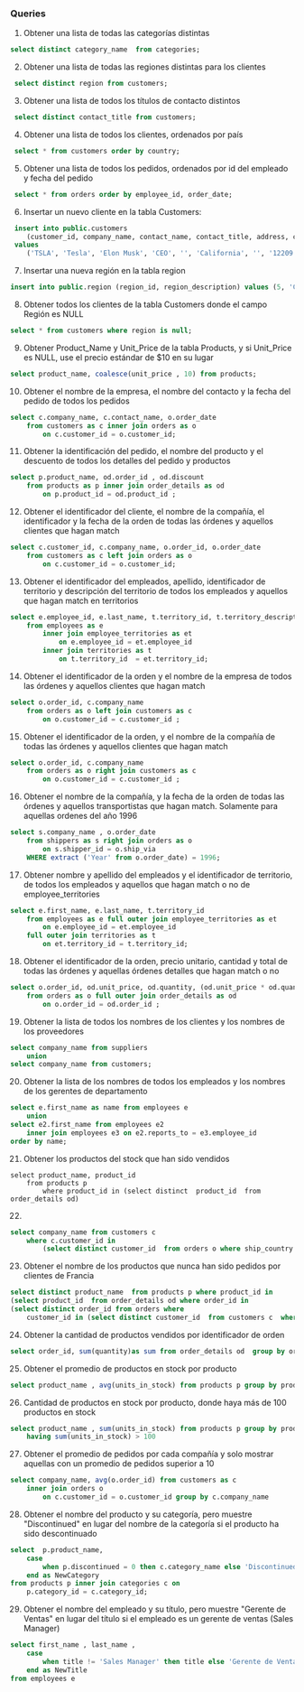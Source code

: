 ### Queries

1) Obtener una lista de todas las categorías distintas
 ```sql
 select distinct category_name  from categories; 
 ```

2) Obtener una lista de todas las regiones distintas para los clientes
```sql
 select distinct region from customers;
```

3) Obtener una lista de todos los títulos de contacto distintos
```sql
 select distinct contact_title from customers;
```

4) Obtener una lista de todos los clientes, ordenados por país
```sql
 select * from customers order by country;
```

5) Obtener una lista de todos los pedidos, ordenados por id del empleado y fecha del pedido
```sql
 select * from orders order by employee_id, order_date; 
```

6) Insertar un nuevo cliente en la tabla Customers:
```sql
 insert into public.customers
    (customer_id, company_name, contact_name, contact_title, address, city, region, postal_code, country, phone, fax)
 values
    ('TSLA', 'Tesla', 'Elon Musk', 'CEO', '', 'California', '', '12209', 'United States', '08008881111', '2136-123');
```

7) Insertar una nueva región en la tabla region
```sql
insert into public.region (region_id, region_description) values (5, 'Center'); 
```

8) Obtener todos los clientes de la tabla Customers donde el campo Región es NULL
```sql
select * from customers where region is null;
```

9) Obtener Product_Name y Unit_Price de la tabla Products, y si Unit_Price es NULL, use el precio estándar de $10 en su lugar
```sql
select product_name, coalesce(unit_price , 10) from products;
```

10) Obtener el nombre de la empresa, el nombre del contacto y la fecha del pedido de todos los pedidos
```sql
select c.company_name, c.contact_name, o.order_date
	from customers as c inner join orders as o 
		on c.customer_id = o.customer_id;
```

11) Obtener la identificación del pedido, el nombre del producto y el descuento de todos los detalles del pedido y productos
```sql
select p.product_name, od.order_id , od.discount
	from products as p inner join order_details as od 
		on p.product_id = od.product_id ;
```

12) Obtener el identificador del cliente, el nombre de la compañía, el identificador y la fecha de la orden de todas las órdenes y aquellos clientes que hagan match
```sql
select c.customer_id, c.company_name, o.order_id, o.order_date
	from customers as c left join orders as o
		on c.customer_id = o.customer_id;
```

13) Obtener el identificador del empleados, apellido, identificador de territorio y descripción del territorio de todos los empleados y aquellos que hagan match en territorios
```sql
select e.employee_id, e.last_name, t.territory_id, t.territory_description
	from employees as e 
		inner join employee_territories as et
			on e.employee_id = et.employee_id 
		inner join territories as t
			on t.territory_id  = et.territory_id;
```

14) Obtener el identificador de la orden y el nombre de la empresa de todos las órdenes y aquellos clientes que hagan match
```sql
select o.order_id, c.company_name
	from orders as o left join customers as c
		on o.customer_id = c.customer_id ;
```

15) Obtener el identificador de la orden, y el nombre de la compañía de todas las órdenes y aquellos clientes que hagan match
```sql
select o.order_id, c.company_name
	from orders as o right join customers as c
		on o.customer_id = c.customer_id ;
```

16) Obtener el nombre de la compañía, y la fecha de la orden de todas las órdenes y aquellos transportistas que hagan match. Solamente para aquellas ordenes del año 1996
```sql
select s.company_name , o.order_date
	from shippers as s right join orders as o
		on s.shipper_id = o.ship_via 
	WHERE extract ('Year' from o.order_date) = 1996;
```

17) Obtener nombre y apellido del empleados y el identificador de territorio, de todos los empleados y aquellos que hagan match o no de employee_territories
```sql
select e.first_name, e.last_name, t.territory_id
	from employees as e full outer join employee_territories as et
		on e.employee_id = et.employee_id 
	full outer join territories as t
		on et.territory_id = t.territory_id;
```

18) Obtener el identificador de la orden, precio unitario, cantidad y total de todas las órdenes y aquellas órdenes detalles que hagan match o no
```sql
select o.order_id, od.unit_price, od.quantity, (od.unit_price * od.quantity) as total
	from orders as o full outer join order_details as od
		on o.order_id = od.order_id ;
```

19) Obtener la lista de todos los nombres de los clientes y los nombres de los proveedores
```sql
select company_name from suppliers
	union
select company_name from customers;
```

20) Obtener la lista de los nombres de todos los empleados y los nombres de los gerentes de departamento
```sql
select e.first_name as name from employees e
	union
select e2.first_name from employees e2 
	inner join employees e3 on e2.reports_to = e3.employee_id
order by name;
```

21) Obtener los productos del stock que han sido vendidos
```sqlS
select product_name, product_id 
	from products p 
		where product_id in (select distinct  product_id  from order_details od)
```

22)
```sql
select company_name from customers c 
	where c.customer_id in
		(select distinct customer_id  from orders o where ship_country = 'Argentina');
```

23) Obtener el nombre de los productos que nunca han sido pedidos por clientes de
Francia

```sql
select distinct product_name  from products p where product_id in
(select product_id  from order_details od where order_id in
(select distinct order_id from orders where 
	customer_id in (select distinct customer_id  from customers c  where country != 'France')));
```

24) Obtener la cantidad de productos vendidos por identificador de orden
```sql
select order_id, sum(quantity)as sum from order_details od  group by order_id;
```

25) Obtener el promedio de productos en stock por producto
```sql
select product_name , avg(units_in_stock) from products p group by product_name 
```

26) Cantidad de productos en stock por producto, donde haya más de 100 productos en stock
```sql
select product_name , sum(units_in_stock) from products p group by product_name 
	having sum(units_in_stock) > 100
```

27) Obtener el promedio de pedidos por cada compañía y solo mostrar aquellas con un promedio de pedidos superior a 10
```sql
select company_name, avg(o.order_id) from customers as c 
	inner join orders o 
		on c.customer_id = o.customer_id group by c.company_name 
```

28) Obtener el nombre del producto y su categoría, pero muestre "Discontinued" en lugar del nombre de la categoría si el producto ha sido descontinuado
```sql
select  p.product_name,
	case 
		when p.discontinued = 0 then c.category_name else 'Discontinued' 
	end as NewCategory
from products p inner join categories c on
	p.category_id = c.category_id;
```

29) Obtener el nombre del empleado y su título, pero muestre "Gerente de Ventas" en lugar del título si el empleado es un gerente de ventas (Sales Manager)
```sql
select first_name , last_name ,
	case 
		when title != 'Sales Manager' then title else 'Gerente de Ventas' 
	end as NewTitle
from employees e 
```